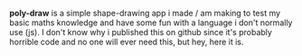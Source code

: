 **poly-draw** is a simple shape-drawing app i made / am making to test my basic maths knowledge and have some fun with a language i don't normally use (js).
I don't know why i published this on github since it's probably horrible code and no one will ever need this, but hey, here it is.
